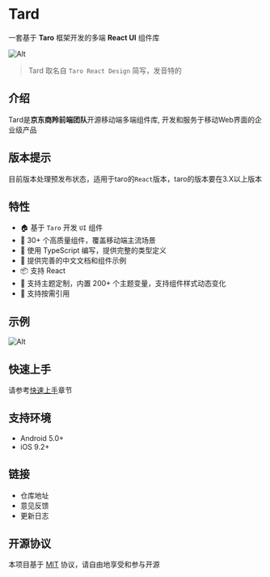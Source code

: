 # Tard
一套基于 **Taro** 框架开发的多端 **React UI** 组件库

![Alt](http://storage.360buyimg.com/hawley-common/tard-image/Tard-logo.png)
> Tard 取名自 `Taro React Design` 简写，发音特的

## 介绍
Tard是**京东商羚前端团队**开源移动端多端组件库, 开发和服务于移动Web界面的企业级产品

## 版本提示
目前版本处理预发布状态，适用于taro的`React`版本，taro的版本要在3.X以上版本
## 特性
+ 🏠 基于 `Taro` 开发 `UI` 组件
+ 💎 30+ 个高质量组件，覆盖移动端主流场景
+ 💪 使用 TypeScript 编写，提供完整的类型定义
+ 📖 提供完善的中文文档和组件示例
+ 📦 支持 React
+ 🎨 支持主题定制，内置 200+ 个主题变量，支持组件样式动态变化
+ 🍭 支持按需引用

## 示例
![Alt](http://storage.360buyimg.com/hawley-common/tard-image/taro-weapp.jpg)

## 快速上手
请参考[快速上手](/docs/quickstart)章节
## 支持环境
+ Android 5.0+
+ iOS 9.2+

## 链接
+ 仓库地址
+ 意见反馈
+ 更新日志

## 开源协议
本项目基于 [MIT](https://zh.wikipedia.org/wiki/MIT%E8%A8%B1%E5%8F%AF%E8%AD%89) 协议，请自由地享受和参与开源
